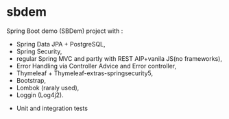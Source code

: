 # sbdem
Spring Boot demo (SBDem) project with :
- Spring Data JPA + PostgreSQL,
- Spring Security,
- regular Spring MVC and partly with REST AIP+vanila JS(no frameworks),
- Error Handling via Controller Advice and Error controller,
- Thymeleaf + Thymeleaf-extras-springsecurity5,
- Bootstrap,
- Lombok (raraly used), 
- Loggin (Log4j2).
+ Unit and integration tests



